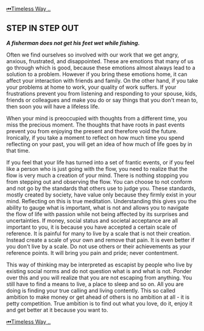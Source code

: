 [⏮Timeless Way ..](README.md)

## STEP IN STEP OUT

***A fisherman does not get his feet wet while fishing.***


Often we find ourselves so involved with our work that we get angry, anxious, frustrated, and disappointed.
These are emotions that many of us go through which is good, because these emotions almost always lead to a solution to a problem. 
However if you bring these emotions home, it can affect your interaction with friends and family. On the other hand, if you take your problems
at home to work, your quality of work suffers. If your frustrations prevent you from listening and
responding to your spouse, kids, friends or colleagues and make you do or say things that you don't mean to, then
soon you will have a lifeless life.

When your mind is preoccupied with thoughts from a different time, you miss the precious moment. The
thoughts that have roots in past events prevent you from enjoying the present and therefore void the future.
Ironically, if you take a moment to reflect on how much time you spend reflecting on your past, you will get an idea of how much of life goes by in that time.

If you feel that your life has turned into a set of frantic events, or if you feel like a person who is just going with the flow, 
you need to realize that the flow is very much a creation of your mind. There is nothing stopping you from stepping out and observing the flow.
You can choose to not conform and not go by the standards that others use to judge you.
These standards, mostly created by society, have value only because they firmly exist in your mind. 
Reflecting on this is true meditation. Understanding this gives you the ability to gauge what is important, 
what is not and allows you to navigate the flow of life with passion while not being affected by its surprises and uncertainties.
If money, social status and societal acceptance are all important to you, it is because you have accepted a certain
scale of reference. 
It is painful for many to live by a scale that is not their creation.
Instead create a scale of your own and remove that pain. It is even better if you don't live by a scale. 
Do not use others or their achievements as your reference points. It will bring you pain and pride; never contentment.

This way of thinking may be interpreted as escapist by people who live by existing social norms and do not
question what is and what is not. Ponder over this and you will realize that you are not escaping from anything. 
You still have to find a means to live, a place to sleep and so on.
All you are doing is finding your true calling and living contently. 
This so called ambition to make money or get ahead of others is no ambition at all - it is petty competition. 
True ambition is to find out what you love, do it, enjoy it and get better at it because you want to.

[⏮Timeless Way ..](README.md)
